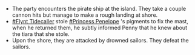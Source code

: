 *   The party encounters the pirate ship at the island. They take a couple cannon hits but manage to make a rough landing at shore.
*   [#Flynt Tidecaller](https://dnd.bkconnor.com/tools/world/world.php?id=4156) stole [#Princess Penelope](https://dnd.bkconnor.com/tools/world/world.php?id=4157) 's pigments to fix the mast, when he returned them, he subtly informed Penny that he knew about the tiara that she stole.
*   Upon the shore, they are attacked by drowned sailors. They defeat the sailors.